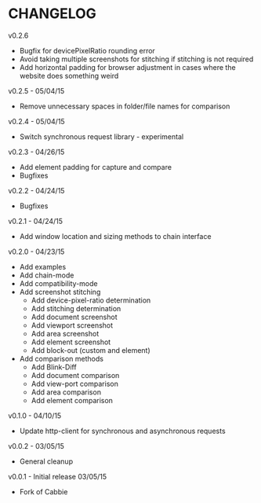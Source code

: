 CHANGELOG
=========

v0.2.6
* Bugfix for devicePixelRatio rounding error
* Avoid taking multiple screenshots for stitching if stitching is not required
* Add horizontal padding for browser adjustment in cases where the website does something weird

v0.2.5 - 05/04/15
* Remove unnecessary spaces in folder/file names for comparison

v0.2.4 - 05/04/15
* Switch synchronous request library - experimental

v0.2.3 - 04/26/15
* Add element padding for capture and compare
* Bugfixes

v0.2.2 - 04/24/15
* Bugfixes

v0.2.1 - 04/24/15
* Add window location and sizing methods to chain interface

v0.2.0 - 04/23/15
* Add examples
* Add chain-mode
* Add compatibility-mode
* Add screenshot stitching
  * Add device-pixel-ratio determination
  * Add stitching determination
  * Add document screenshot
  * Add viewport screenshot
  * Add area screenshot
  * Add element screenshot
  * Add block-out (custom and element)
* Add comparison methods
  * Add Blink-Diff
  * Add document comparison
  * Add view-port comparison
  * Add area comparison
  * Add element comparison

v0.1.0 - 04/10/15
* Update http-client for synchronous and asynchronous requests

v0.0.2 - 03/05/15
* General cleanup

v0.0.1 - Initial release 03/05/15
* Fork of Cabbie
